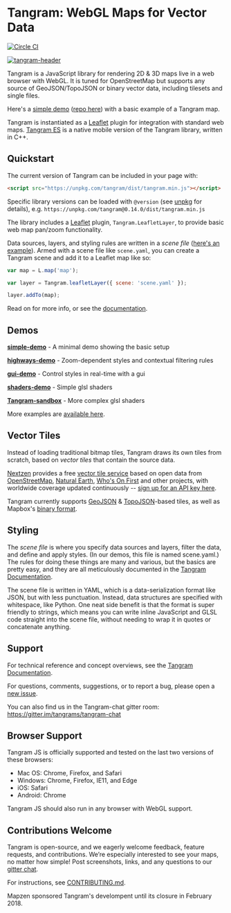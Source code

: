 Tangram: WebGL Maps for Vector Data
===

[![Circle CI](https://circleci.com/gh/tangrams/tangram.png?style=badge&circle-token=2529a88125530794f64ffa1783625b5357456f71)](https://circleci.com/gh/tangrams/tangram)

<a href="http://tangrams.github.io/tangram" target="_blank">
<img alt="tangram-header" src="https://cloud.githubusercontent.com/assets/459970/7569087/8cd14df6-f7d4-11e4-8360-db31790d2bbf.png">
</a>

Tangram is a JavaScript library for rendering 2D & 3D maps live in a web browser with WebGL. It is tuned for OpenStreetMap but supports any source of GeoJSON/TopoJSON or binary vector data, including tilesets and single files.

Here's a [simple demo](https://tangrams.github.io/simple-demo/) ([repo here](https://github.com/tangrams/simple-demo)) with a basic example of a Tangram map. 

Tangram is instantiated as a [Leaflet](http://leafletjs.com/) plugin for integration with standard web maps. [Tangram ES](https://github.com/tangrams/tangram-es) is a native mobile version of the Tangram library, written in C++.

## Quickstart

The current version of Tangram can be included in your page with:

```html
<script src="https://unpkg.com/tangram/dist/tangram.min.js"></script>
```

Specific library versions can be loaded with `@version` (see [unpkg](https://unpkg.com/) for details), e.g.
```https://unpkg.com/tangram@0.14.0/dist/tangram.min.js```

The library includes a [Leaflet](http://leafletjs.com) plugin, `Tangram.LeafletLayer`, to provide basic web map pan/zoom functionality.

Data sources, layers, and styling rules are written in a *scene file* ([here's an example](https://github.com/tangrams/simple-demo/blob/master/scene.yaml)). Armed with a scene file like `scene.yaml`, you can create a Tangram scene and add it to a Leaflet map like so:

```js
var map = L.map('map');

var layer = Tangram.leafletLayer({ scene: 'scene.yaml' });

layer.addTo(map);
```

Read on for more info, or see the [documentation](https://github.com/tangrams/tangram-docs/).

## Demos

[**simple-demo**](http://github.com/tangrams/tangram-demo) - A minimal demo showing the basic setup

[**highways-demo**](http://github.com/tangrams/highways-demo) - Zoom-dependent styles and contextual filtering rules

[**gui-demo**](http://github.com/tangrams/gui-demo) - Control styles in real-time with a gui

[**shaders-demo**](http://github.com/tangrams/shaders-demo) - Simple glsl shaders

[**Tangram-sandbox**](http://github.com/tangrams/tangram-sandbox) - More complex glsl shaders

More examples are [available here](https://github.com/tangrams?utf8=%E2%9C%93&q=demo&type=&language=).

## Vector Tiles

Instead of loading traditional bitmap tiles, Tangram draws its own tiles from scratch, based on *vector tiles* that contain the source data.

[Nextzen](https://www.nextzen.org/) provides a free [vector tile service](https://developers.nextzen.org/about.html) based on open data from [OpenStreetMap](https://openstreetmap.org/), [Natural Earth](http://www.naturalearthdata.com/), [Who's On First](https://whosonfirst.org/) and other projects,  with worldwide coverage updated continuously -- [sign up for an API key here](https://developers.nextzen.org/).

Tangram currently supports [GeoJSON](http://geojson.org/) & [TopoJSON](https://github.com/mbostock/topojson)-based tiles, as well as Mapbox's [binary format](https://github.com/mapbox/vector-tile-spec).

## Styling

The *scene file* is where you specify data sources and layers, filter the data, and define and apply styles. (In our demos, this file is named scene.yaml.) The rules for doing these things are many and various, but the basics are pretty easy, and they are all meticulously documented in the [Tangram Documentation](https://github.com/tangrams/tangram-docs/).

The scene file is written in YAML, which is a data-serialization format like JSON, but with less punctuation. Instead, data structures are specified with whitespace, like Python. One neat side benefit is that the format is super friendly to strings, which means you can write inline JavaScript and GLSL code straight into the scene file, without needing to wrap it in quotes or concatenate anything.

## Support

For technical reference and concept overviews, see the [Tangram Documentation](https://github.com/tangrams/tangram-docs/).

For questions, comments, suggestions, or to report a bug, please open a [new issue](https://github.com/tangrams/tangram/issues).

You can also find us in the Tangram-chat gitter room: https://gitter.im/tangrams/tangram-chat

## Browser Support

Tangram JS is officially supported and tested on the last two versions of these browsers:

- Mac OS: Chrome, Firefox, and Safari
- Windows: Chrome, Firefox, IE11, and Edge
- iOS: Safari
- Android: Chrome

Tangram JS should also run in any browser with WebGL support.

## Contributions Welcome

Tangram is open-source, and we eagerly welcome feedback, feature requests, and contributions. We’re especially interested to see your maps, no matter how simple! Post screenshots, links, and any questions to our [gitter chat](https://gitter.im/tangrams/tangram-chat).

For instructions, see [CONTRIBUTING.md](CONTRIBUTING.md).

Mapzen sponsored Tangram's develompent until its closure in February 2018.
